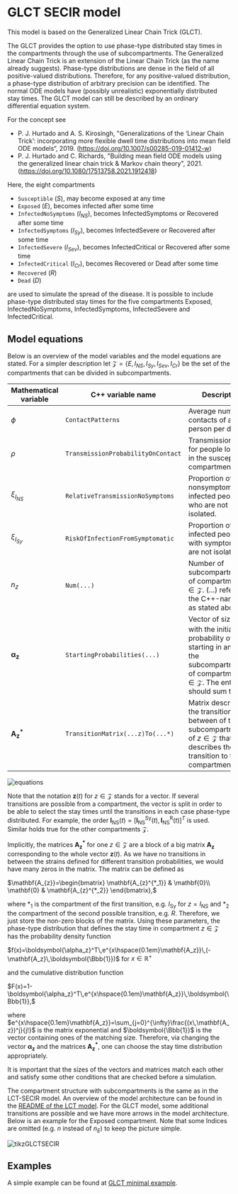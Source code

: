 # GLCT SECIR model

This model is based on the Generalized Linear Chain Trick (GLCT). 

The GLCT provides the option to use phase-type distributed stay times in the compartments through the use of subcompartments. The Generalized Linear Chain Trick is an extension of the Linear Chain Trick (as the name already suggests). Phase-type distributions are dense in the field of all positive-valued distributions. Therefore, for any positive-valued distribution, a phase-type distribution of arbitrary precision can be identified.
The normal ODE models have (possibly unrealistic) exponentially distributed stay times.
The GLCT model can still be described by an ordinary differential equation system.

For the concept see 
- P. J. Hurtado and A. S. Kirosingh, "Generalizations of the ‘Linear Chain Trick’: incorporating more flexible dwell time distributions into mean field ODE models“, 2019. (https://doi.org/10.1007/s00285-019-01412-w)
- P. J. Hurtado and C. Richards, "Building mean field ODE models using the generalized linear chain trick & Markov chain theory", 2021. (https://doi.org/10.1080/17513758.2021.1912418)

Here, the eight compartments 
- `Susceptible` ($S$), may become exposed at any time
- `Exposed` ($E$), becomes infected after some time
- `InfectedNoSymptoms` ($I_{NS}$), becomes InfectedSymptoms or Recovered after some time
- `InfectedSymptoms` ($I_{Sy}$), becomes InfectedSevere or Recovered after some time
- `InfectedSevere` ($I_{Sev}$), becomes InfectedCritical or Recovered after some time
- `InfectedCritical` ($I_{Cr}$), becomes Recovered or Dead after some time
- `Recovered` ($R$)
- `Dead` ($D$)

are used to simulate the spread of the disease. 
It is possible to include phase-type distributed stay times for the five compartments Exposed, InfectedNoSymptoms, InfectedSymptoms, InfectedSevere and InfectedCritical.

## Model equations
Below is an overview of the model variables and the model equations are stated. For a simpler description let $\mathcal{Z}=\{{E,I_{NS},I_{Sy},I_{Sev},I_{Cr}}\}$ be the set of the compartments that can be divided in subcompartments.

| Mathematical variable                   | C++ variable name | Description |
|---------------------------- | --------------- | -------------------------------------------------------------------------------------------------- |
| $\phi$                      |  `ContactPatterns`               | Average number of contacts of a person per day. |
| $\rho$                      |  `TransmissionProbabilityOnContact`               | Transmission risk for people located in the susceptible compartments. |
| $\xi_{I_{NS}}$               |  `RelativeTransmissionNoSymptoms`               | Proportion of nonsymptomatically infected people who are not isolated. |
| $\xi_{I_{Sy}}$               | `RiskOfInfectionFromSymptomatic`                | Proportion of infected people with symptoms who are not isolated. |
| $n_{z}$                         |  `Num(...)`  | Number of subcompartments of compartment $z\in\mathcal{Z}$. (...) refers to the C++-name of $z$ as stated above.|
| $\boldsymbol{\alpha_{z}}$                    |  `StartingProbabilities(...)`               | Vector of size $n_{z}$ with the initial probability of starting in any of the subcompartments of compartment $z\in\mathcal{Z}$. The entries should sum to $1$. |
| $\mathbf{A_{z}^{*}}$                    |  `TransitionMatrix(...z)To(...*)`               | Matrix describing the transitions in between of the subcompartments of $z\in\mathcal{Z}$ that describes the transition to the compartment $*$. |

![equations](https://github.com/SciCompMod/memilio/assets/70579874/e1da5e1d-e719-4c16-9f14-45374be7c353)


Note that the notation $\mathbf{z}(t)$ for $z\in\mathcal{Z}$ stands for a vector. If several transitions are possible from a compartment, the vector is split in order to be able to select the stay times until the transitions in each case phase-type distributed. 
For example, the order $\mathbf{I_{\text{NS}}}(t)=[\mathbf{I_{\text{NS}}^{\text{Sy}}}(t),\mathbf{I_{\text{NS}}^{\text{R}}}(t)]^{T}$ is used. Similar holds true for the other compartments $\mathcal{Z}$. 

Implicitly, the matrices $\mathbf{A_{z}^{*}}$ for one $z\in\mathcal{Z}$ are a block of a big matrix $\mathbf{A_{z}}$ corresponding to the whole vector $\mathbf{z}(t)$. As we have no transitions in between the strains defined for different transition probabilities, we would have many zeros in the matrix. The matrix can be defined as

$\mathbf{A_{z}}=\begin{bmatrix}
\mathbf{A_{z}^{*_1}} & \mathbf{0}\\
\mathbf{0} & \mathbf{A_{z}^{*_2}}
\end{bmatrix},$

 where $*_1$ is the compartment of the first transition, e.g. $I_{\text{Sy}}$ for $z=I_{\text{NS}}$ and $*_2$ the compartment of the second possible transition, e.g. $R$.
Therefore, we just store the non-zero blocks of the matrix.
Using these parameters, the phase-type distribution that defines the stay time in compartment $z\in\mathcal{Z}$ has the probability density function

$f(x)=\boldsymbol{\alpha_z}^T\,e^{x\hspace{0.1em}\mathbf{A_z}}\,(-\mathbf{A_z}\,\boldsymbol{\Bbb{1}})$ for $x\in\mathbb{R}^{+}$

and the cumulative distribution function 

$F(x)=1-\boldsymbol{\alpha_z}^T\,e^{x\hspace{0.1em}\mathbf{A_z}}\,\boldsymbol{\Bbb{1}},$

where $e^{x\hspace{0.1em}\mathbf{A_z}}=\sum_{j=0}^{\infty}\frac{(x\,\mathbf{A_z})^j}{j!}$ is the matrix exponential and $\boldsymbol{\Bbb{1}}$ is the vector containing ones of the matching size. Therefore, via changing the vector $\boldsymbol{\alpha_z}$ and the matrices $\mathbf{A_{z}^{*}}$, one can choose the stay time distribution appropriately.

It is important that the sizes of the vectors and matrices match each other and satisfy some other conditions that are checked before a simulation.

The compartment structure with subcompartments is the same as in the LCT-SECIR model. An overview of the model architecture can be found in the [README of the LCT model](../lct_secir/README.md). 
For the GLCT model, some additional transitions are possible and we have more arrows in the model architecture. Below is an example for the Exposed compartment. Note that some Indices are omitted (e.g. $n$ instead of $n_E$) to keep the picture simple.

![tikzGLCTSECIR](https://github.com/user-attachments/assets/fc075b7a-6cd2-4e70-bdd0-a2f4b9f2cf53)
## Examples

A simple example can be found at [GLCT minimal example](../../examples/glct_secir.cpp).
